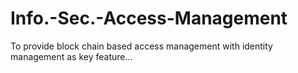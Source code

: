 # Info.-Sec.-Access-Management
To provide block chain based access management with identity management as key feature...
